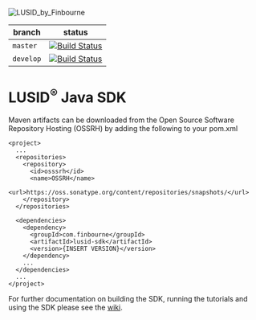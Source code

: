 ![LUSID_by_Finbourne](https://content.finbourne.com/LUSID_repo.png)

| branch | status |
| --- | --- |
| `master` |  [![Build Status](https://travis-ci.org/finbourne/lusid-sdk-java.svg?branch=master)](https://travis-ci.org/finbourne/lusid-sdk-java) |
| `develop` | [![Build Status](https://travis-ci.org/finbourne/lusid-sdk-java.svg?branch=develop)](https://travis-ci.org/finbourne/lusid-sdk-java) |

# LUSID<sup>®</sup> Java SDK

Maven artifacts can be downloaded from the Open Source Software Repository Hosting (OSSRH) by adding the following to your pom.xml

```
<project>
  ...
  <repositories>
    <repository>
      <id>osssrh</id>
      <name>OSSRH</name>
      <url>https://oss.sonatype.org/content/repositories/snapshots/</url>
    </repository>
  </repositories>

  <dependencies>
    <dependency>
      <groupId>com.finbourne</groupId>
      <artifactId>lusid-sdk</artifactId>
      <version>{INSERT VERSION}</version>
    </dependency>
    ...
  </dependencies>
  ...
</project>
```


For further documentation on building the SDK, running the tutorials and using the SDK please see the [wiki](https://github.com/finbourne/lusid-sdk-java/wiki).
